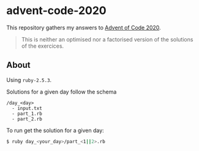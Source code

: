 # advent-code-2020

This repository gathers my answers to [Advent of Code 2020](https://adventofcode.com/2020).

> This is neither an optimised nor a factorised version of the solutions of the exercices.

## About

Using `ruby-2.5.3`.

Solutions for a given day follow the schema

```
/day_<day>
  - input.txt
  - part_1.rb 
  - part_2.rb
```

To run get the solution for a given day:
```bash
$ ruby day_<your_day>/part_<1||2>.rb
```